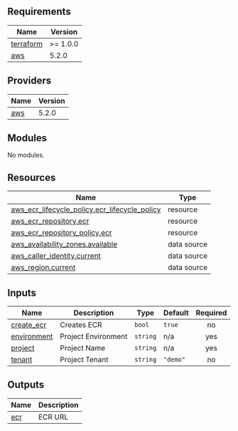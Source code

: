 <!-- BEGIN_TF_DOCS -->
## Requirements

| Name | Version |
|------|---------|
| <a name="requirement_terraform"></a> [terraform](#requirement\_terraform) | >= 1.0.0 |
| <a name="requirement_aws"></a> [aws](#requirement\_aws) | 5.2.0 |

## Providers

| Name | Version |
|------|---------|
| <a name="provider_aws"></a> [aws](#provider\_aws) | 5.2.0 |

## Modules

No modules.

## Resources

| Name | Type |
|------|------|
| [aws_ecr_lifecycle_policy.ecr_lifecycle_policy](https://registry.terraform.io/providers/hashicorp/aws/5.2.0/docs/resources/ecr_lifecycle_policy) | resource |
| [aws_ecr_repository.ecr](https://registry.terraform.io/providers/hashicorp/aws/5.2.0/docs/resources/ecr_repository) | resource |
| [aws_ecr_repository_policy.ecr](https://registry.terraform.io/providers/hashicorp/aws/5.2.0/docs/resources/ecr_repository_policy) | resource |
| [aws_availability_zones.available](https://registry.terraform.io/providers/hashicorp/aws/5.2.0/docs/data-sources/availability_zones) | data source |
| [aws_caller_identity.current](https://registry.terraform.io/providers/hashicorp/aws/5.2.0/docs/data-sources/caller_identity) | data source |
| [aws_region.current](https://registry.terraform.io/providers/hashicorp/aws/5.2.0/docs/data-sources/region) | data source |

## Inputs

| Name | Description | Type | Default | Required |
|------|-------------|------|---------|:--------:|
| <a name="input_create_ecr"></a> [create\_ecr](#input\_create\_ecr) | Creates ECR | `bool` | `true` | no |
| <a name="input_environment"></a> [environment](#input\_environment) | Project Environment | `string` | n/a | yes |
| <a name="input_project"></a> [project](#input\_project) | Project Name | `string` | n/a | yes |
| <a name="input_tenant"></a> [tenant](#input\_tenant) | Project Tenant | `string` | `"demo"` | no |

## Outputs

| Name | Description |
|------|-------------|
| <a name="output_ecr"></a> [ecr](#output\_ecr) | ECR URL |
<!-- END_TF_DOCS -->
